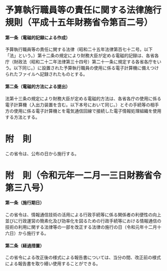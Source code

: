 # 予算執行職員等の責任に関する法律施行規則（平成十五年財務省令第百二号）
#### 第一条（電磁的記録による作成）
予算執行職員等の責任に関する法律（昭和二十五年法律第百七十二号。以下「法」という。）第十二条の規定により財務大臣が定める電磁的記録は、各省各庁（財政法（昭和二十二年法律第三十四号）第二十一条に規定する各省各庁をいう。以下同じ。）に設置された予算執行職員の使用に係る電子計算機に備えつけられたファイルへ記録されたものとする。
#### 第二条（電磁的方法による提出）
法第十三条の規定により財務大臣が定める電磁的方法は、各省各庁の使用に係る電子計算機（入出力装置を含む。以下本号において同じ。）とその手続等の相手方の使用に係る電子計算機とを電気通信回線で接続した電子情報処理組織を使用する方法とする。
# 附　則
この省令は、公布の日から施行する。
# 附　則（令和元年一二月一三日財務省令第三八号）
#### 第一条（施行期日）
この省令は、情報通信技術の活用による行政手続等に係る関係者の利便性の向上並びに行政運営の簡素化及び効率化を図るための行政手続等における情報通信の技術の利用に関する法律等の一部を改正する法律の施行の日（令和元年十二月十六日）から施行する。
#### 第二条（経過措置）
この省令による改正後の様式による報告書については、当分の間、改正前の様式による報告書を取り繕い使用することができる。
